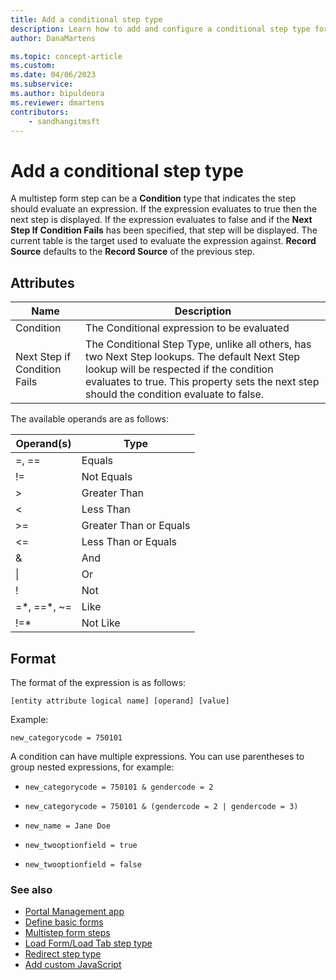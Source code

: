 ```yaml
---
title: Add a conditional step type
description: Learn how to add and configure a conditional step type for multistep form in Power Pages.
author: DanaMartens

ms.topic: concept-article
ms.custom: 
ms.date: 04/06/2023
ms.subservice: 
ms.author: bipuldeora
ms.reviewer: dmartens
contributors:
    - sandhangitmsft
---
```


# Add a conditional step type

A multistep form step can be a **Condition** type that indicates the step should evaluate an expression. If the expression evaluates to true then the next step is displayed. If the expression evaluates to false and if the **Next Step If Condition Fails** has been specified, that step will be displayed. The current table is the target used to evaluate the expression against. **Record Source** defaults to the **Record Source** of the previous step.

## Attributes

| Name                         | Description                                                                                                                                                                                                                          |
|------------------------------|--------------------------------------------------------------------------------------------------------------------------------------------------------------------------------------------------------------------------------------|
| Condition                    | The Conditional expression to be evaluated                                                                                                                                                                                           |
| Next Step if Condition Fails | The Conditional Step Type, unlike all others, has two Next Step lookups. The default Next Step lookup will be respected if the condition evaluates to true. This property sets the next step should the condition evaluate to false. |

The available operands are as follows:

| Operand(s)    | Type                   |
|---------------|------------------------|
| =, ==         | Equals                 |
| !=            | Not Equals             |
| &gt;          | Greater Than           |
| &lt;          | Less Than              |
| &gt;=         | Greater Than or Equals |
| &lt;=         | Less Than or Equals    |
| &             | And                    |
| \|             | Or                     |
| !             | Not                    |
| =\*, ==\*, ~= | Like                   |
| !=\*          | Not Like               |

## Format

The format of the expression is as follows:

`[entity attribute logical name] [operand] [value]`

Example:

`new_categorycode = 750101`

A condition can have multiple expressions. You can use parentheses to group nested expressions, for example:

- `new_categorycode = 750101 & gendercode = 2`

- `new_categorycode = 750101 & (gendercode = 2 | gendercode = 3)`

- `new_name = Jane Doe`

- `new_twooptionfield = true`

- `new_twooptionfield = false`

### See also

- [Portal Management app](portal-management-app.md)  
- [Define basic forms](basic-forms.md)  
- [Multistep form steps](multistep-form-steps.md)  
- [Load Form/Load Tab step type](load-form-step.md)  
- [Redirect step type](add-redirect-step.md)  
- [Add custom JavaScript](add-custom-javascript.md)  
